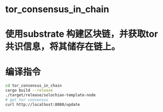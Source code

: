 # tor_consensus_in_chain
# 使用substrate 构建区块链，并获取tor共识信息，将其储存在链上。
# 编译指令
```bash
cd tor_consensus_in_chain
cargo build --release
./target/release/solochian-template-node
# get tor consensus
curl http://localhost:8080/update
```
